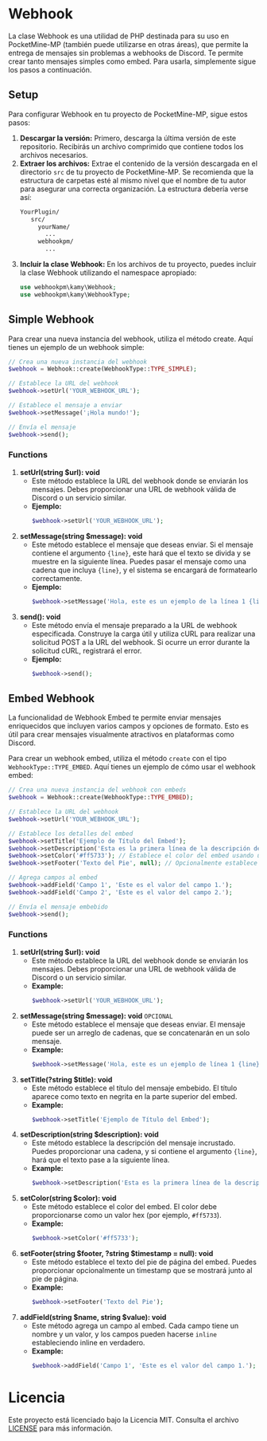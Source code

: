 # Webhook
La clase Webhook es una utilidad de PHP destinada para su uso en PocketMine-MP (también puede utilizarse en otras áreas), que permite la entrega de mensajes sin problemas a webhooks de Discord. Te permite crear tanto mensajes simples como embed. Para usarla, simplemente sigue los pasos a continuación.

## Setup
Para configurar Webhook en tu proyecto de PocketMine-MP, sigue estos pasos:
1. **Descargar la versión:** Primero, descarga la última versión de este repositorio. Recibirás un archivo comprimido que contiene todos los archivos necesarios.
2. **Extraer los archivos:** Extrae el contenido de la versión descargada en el directorio `src` de tu proyecto de PocketMine-MP. Se recomienda que la estructura de carpetas esté al mismo nivel que el nombre de tu autor para asegurar una correcta organización. La estructura debería verse así:
   ```scss
   YourPlugin/
      src/
        yourName/
          ...
        webhookpm/
          ...
   ```
3. **Incluir la clase Webhook:** En los archivos de tu proyecto, puedes incluir la clase Webhook utilizando el namespace apropiado:
   ```php
   use webhookpm\kamy\Webhook;
   use webhookpm\kamy\WebhookType;
   ```

## Simple Webhook
Para crear una nueva instancia del webhook, utiliza el método create. Aquí tienes un ejemplo de un webhook simple:
```php
// Crea una nueva instancia del webhook
$webhook = Webhook::create(WebhookType::TYPE_SIMPLE);

// Establece la URL del webhook
$webhook->setUrl('YOUR_WEBHOOK_URL');

// Establece el mensaje a enviar
$webhook->setMessage('¡Hola mundo!');

// Envía el mensaje
$webhook->send();
```

### Functions
1. **setUrl(string $url): void**
   - Este método establece la URL del webhook donde se enviarán los mensajes. Debes proporcionar una URL de webhook válida de Discord o un servicio similar.
   - **Ejemplo:**
     ```php
     $webhook->setUrl('YOUR_WEBHOOK_URL');
     ```
2. **setMessage(string $message): void**
   - Este método establece el mensaje que deseas enviar. Si el mensaje contiene el argumento `{line}`, este hará que el texto se divida y se muestre en la siguiente línea. Puedes pasar el mensaje como una cadena que incluya `{line}`, y el sistema se encargará de formatearlo correctamente.
   - **Ejemplo:**
     ```php
     $webhook->setMessage('Hola, este es un ejemplo de la línea 1 {line} ejemplo de la línea 2');
     ```
3. **send(): void**
   - Este método envía el mensaje preparado a la URL de webhook especificada. Construye la carga útil y utiliza cURL para realizar una solicitud POST a la URL del webhook. Si ocurre un error durante la solicitud cURL, registrará el error.
   - **Ejemplo:**
     ```php
     $webhook->send();
     ```

## Embed Webhook
La funcionalidad de Webhook Embed te permite enviar mensajes enriquecidos que incluyen varios campos y opciones de formato. Esto es útil para crear mensajes visualmente atractivos en plataformas como Discord.

Para crear un webhook embed, utiliza el método `create` con el tipo `WebhookType::TYPE_EMBED`. Aquí tienes un ejemplo de cómo usar el webhook embed:
```php
// Crea una nueva instancia del webhook con embeds
$webhook = Webhook::create(WebhookType::TYPE_EMBED);

// Establece la URL del webhook
$webhook->setUrl('YOUR_WEBHOOK_URL');

// Establece los detalles del embed
$webhook->setTitle('Ejemplo de Título del Embed');
$webhook->setDescription('Esta es la primera línea de la descripción del embed. {line} Esta es la segunda línea.');
$webhook->setColor('#ff5733'); // Establece el color del embed usando un valor hex
$webhook->setFooter('Texto del Pie', null); // Opcionalmente establece un pie de página

// Agrega campos al embed
$webhook->addField('Campo 1', 'Este es el valor del campo 1.');
$webhook->addField('Campo 2', 'Este es el valor del campo 2.');

// Envía el mensaje embebido
$webhook->send();
```

### Functions
1. **setUrl(string $url): void**
   - Este método establece la URL del webhook donde se enviarán los mensajes. Debes proporcionar una URL de webhook válida de Discord o un servicio similar.
   - **Example:**
     ```php
     $webhook->setUrl('YOUR_WEBHOOK_URL');
     ```
2. **setMessage(string $message): void** `OPCIONAL`
   - Este método establece el mensaje que deseas enviar. El mensaje puede ser un arreglo de cadenas, que se concatenarán en un solo mensaje.
   - **Example:**
     ```php
     $webhook->setMessage('Hola, este es un ejemplo de línea 1 {line} ejemplo de línea 2');
     ```
3. **setTitle(?string $title): void**
   - Este método establece el título del mensaje embebido. El título aparece como texto en negrita en la parte superior del embed.
   - **Example:**
     ```php
     $webhook->setTitle('Ejemplo de Título del Embed');
     ```
4. **setDescription(string $description): void**
   - Este método establece la descripción del mensaje incrustado. Puedes proporcionar una cadena, y si contiene el argumento `{line}`, hará que el texto pase a la siguiente línea.
   - **Example:**
     ```php
     $webhook->setDescription('Esta es la primera línea de la descripción del embed. {line} Esta es la segunda línea.');
     ```
5. **setColor(string $color): void**
   - Este método establece el color del embed. El color debe proporcionarse como un valor hex (por ejemplo, `#ff5733`).
   - **Example:**
     ```php
     $webhook->setColor('#ff5733');
     ```
6. **setFooter(string $footer, ?string $timestamp = null): void**
   - Este método establece el texto del pie de página del embed. Puedes proporcionar opcionalmente un timestamp que se mostrará junto al pie de página.
   - **Example:**
     ```php
     $webhook->setFooter('Texto del Pie');
     ```
7. **addField(string $name, string $value): void**
   - Este método agrega un campo al embed. Cada campo tiene un nombre y un valor, y los campos pueden hacerse `inline` estableciendo inline en verdadero.
   - **Example:**
     ```php
     $webhook->addField('Campo 1', 'Este es el valor del campo 1.');
     ```

# Licencia
Este proyecto está licenciado bajo la Licencia MIT. Consulta el archivo [LICENSE](LICENSE) para más información.
